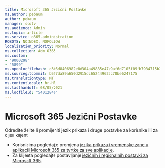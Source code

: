 ```yaml
---
title: Microsoft 365 Jezični Postavke
ms.author: pebaum
author: pebaum
manager: scotv
ms.audience: Admin
ms.topic: article
ms.service: o365-administration
ROBOTS: NOINDEX, NOFOLLOW
localization_priority: Normal
ms.collection: Adm_O365
ms.custom:
- "9000298"
- "5899"
ms.openlocfilehash: c3f6d8406982e8d304a49885e47a9af6d7105f09fb7934715b29777069d52726
ms.sourcegitcommit: b5f7da89a650d2915dc652449623c78be6247175
ms.translationtype: MT
ms.contentlocale: hr-HR
ms.lasthandoff: 08/05/2021
ms.locfileid: "54012840"
---
```

# <a name="microsoft-365-language-settings"></a>Microsoft 365 Jezični Postavke

Odredite želite li promijeniti jezik prikaza i druge postavke za korisnike ili za cijeli klijent.

- Korisnicima pogledajte promjena [jezika prikaza i vremenske zone u aplikaciji Microsoft 365 za tvrtke za sve aplikacije](https://support.microsoft.com/office/6f238bff-5252-441e-b32b-655d5d85d15b).
- Za klijenta pogledajte postavljanje [jezičnih i regionalnih postavki za Microsoft 365](https://docs.microsoft.com/office365/troubleshoot/access-management/set-language-and-region).
